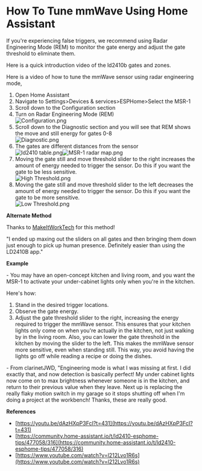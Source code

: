 # How To Tune mmWave Using Home Assistant

If you're experiencing false triggers, we recommend using Radar Engineering Mode (REM) to monitor the gate energy and adjust the gate threshold to eliminate them.  
  
Here is a quick introduction video of the ld2410b gates and zones.  


Here is a video of how to tune the mmWave sensor using radar engineering mode,  


1. Open Home Assistant
2. Navigate to Settings>Devices & services>ESPHome>Select the MSR-1
3. Scroll down to the Configuration section
4. Turn on Radar Engineering Mode (REM)  
    ![Configuration.png](../assets/5l4configuration.png)
5. Scroll down to the Diagnostic section and you will see that REM shows the move and still energy for gates 0-8  
    ![Diagnostic.png](../assets/diagnostic.png)
6. The gates are different distances from the sensor  
    ![ld2410 table.png](../assets/ld2410-table.png)![MSR-1 radar map.png](../assets/msr-1-radar-map.png)
7. Moving the gate still and move threshold slider to the right increases the amount of energy needed to trigger the sensor. Do this if you want the gate to be less sensitive.  
    ![High Threshold.png](../assets/high-threshold.png)
8. Moving the gate still and move threshold slider to the left decreases the amount of energy needed to trigger the sensor. Do this if you want the gate to be more sensitive.  
    ![Low Threshold.png](../assets/low-threshold.png)

**Alternate Method**

Thanks to [MakeItWorkTech](https://www.youtube.com/@makeitworktech) for this method!

"I ended up maxing out the sliders on all gates and then bringing them down just enough to pick up human presence. Definitely easier than using the LD2410B app."

**Example**

\- You may have an open-concept kitchen and living room, and you want the MSR-1 to activate your under-cabinet lights only when you're in the kitchen.

Here's how:

1. Stand in the desired trigger locations.
2. Observe the gate energy.
3. Adjust the gate threshold slider to the right, increasing the energy required to trigger the mmWave sensor. This ensures that your kitchen lights only come on when you're actually in the kitchen, not just walking by in the living room. Also, you can lower the gate threshold in the kitchen by moving the slider to the left. This makes the mmWave sensor more sensitive, even when standing still. This way, you avoid having the lights go off while reading a recipe or doing the dishes.

\- From clarinetJWD, "Engineering mode is what I was missing at first. I did exactly that, and now detection is basically perfect! My under cabinet lights now come on to max brightness whenever someone is in the kitchen, and return to their previous value when they leave. Next up is replacing the really flaky motion switch in my garage so it stops shutting off when I'm doing a project at the workbench! Thanks, these are really good.

**References**

- [https://youtu.be/dAzHXpP3FcI?t=431](https://youtu.be/dAzHXpP3FcI?t=431)
- [https://community.home-assistant.io/t/ld2410-esphome-tips/477058/316](https://community.home-assistant.io/t/ld2410-esphome-tips/477058/316)
- [https://www.youtube.com/watch?v=l212Lvo1R6s](https://www.youtube.com/watch?v=l212Lvo1R6s)